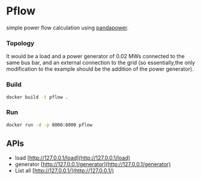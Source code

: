 # Pflow
simple power flow calculation using [pandapower](https://www.pandapower.org/start/). 

### Topology 

It would be a load and a power generator of 0.02 MWs connected to the same bus bar, and an external connection to the grid (so essentially,the only modification to the example should be the addition of the power generator).

### Build
```bash
docker build -t pflow .
```

### Run

```bash
docker run -d -p 8000:8000 pflow
```

## APIs

- load [http://127.0.0.1/load](http://127.0.0.1/load)
- generator [http://127.0.0.1/generator](http://127.0.0.1/generator)
- List all [http://127.0.0.1/](http://127.0.0.1/)
